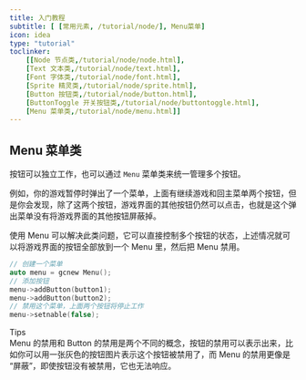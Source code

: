 ```yaml
---
title: 入门教程
subtitle: [ [常用元素, /tutorial/node/], Menu菜单]
icon: idea
type: "tutorial"
toclinker: 
    [[Node 节点类,/tutorial/node/node.html],
    [Text 文本类,/tutorial/node/text.html],
    [Font 字体类,/tutorial/node/font.html],
    [Sprite 精灵类,/tutorial/node/sprite.html],
    [Button 按钮类,/tutorial/node/button.html],
    [ButtonToggle 开关按钮类,/tutorial/node/buttontoggle.html],
    [Menu 菜单类,/tutorial/node/menu.html]]
---
```

## Menu 菜单类

按钮可以独立工作，也可以通过 `Menu` 菜单类来统一管理多个按钮。

例如，你的游戏暂停时弹出了一个菜单，上面有继续游戏和回主菜单两个按钮，但是你会发现，除了这两个按钮，游戏界面的其他按钮仍然可以点击，也就是这个弹出菜单没有将游戏界面的其他按钮屏蔽掉。

使用 Menu 可以解决此类问题，它可以直接控制多个按钮的状态，上述情况就可以将游戏界面的按钮全部放到一个 Menu 里，然后把 Menu 禁用。

```cpp
// 创建一个菜单
auto menu = gcnew Menu();
// 添加按钮
menu->addButton(button1);
menu->addButton(button2);
// 禁用这个菜单，上面两个按钮将停止工作
menu->setnable(false);
```

<div class="ui info message"><div class="header">Tips </div>
Menu 的禁用和 Button 的禁用是两个不同的概念，按钮的禁用可以表示出来，比如你可以用一张灰色的按钮图片表示这个按钮被禁用了，而 Menu 的禁用更像是 “屏蔽”，即使按钮没有被禁用，它也无法响应。
</div>

<br/>
